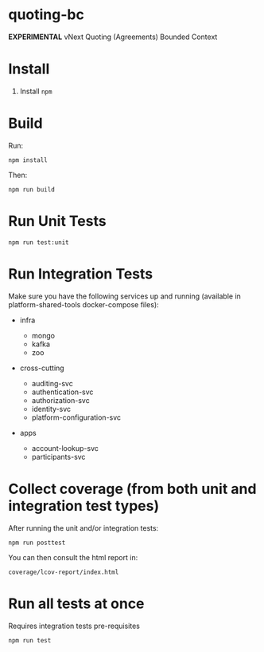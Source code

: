 # quoting-bc
**EXPERIMENTAL** vNext Quoting (Agreements) Bounded Context

# Install
1. Install `npm`

# Build

Run:
```shell
npm install
```
Then:
```shell
npm run build
```

# Run Unit Tests

```shell
npm run test:unit
```

# Run Integration Tests

Make sure you have the following services up and running (available in platform-shared-tools docker-compose files):

- infra
    - mongo
    - kafka
    - zoo

- cross-cutting
	- auditing-svc
	- authentication-svc
	- authorization-svc
	- identity-svc
	- platform-configuration-svc
- apps
	- account-lookup-svc
	- participants-svc

# Collect coverage (from both unit and integration test types)

After running the unit and/or integration tests:

```shell
npm run posttest
```

You can then consult the html report in:

```shell
coverage/lcov-report/index.html
```


# Run all tests at once
Requires integration tests pre-requisites
```shell
npm run test
```
